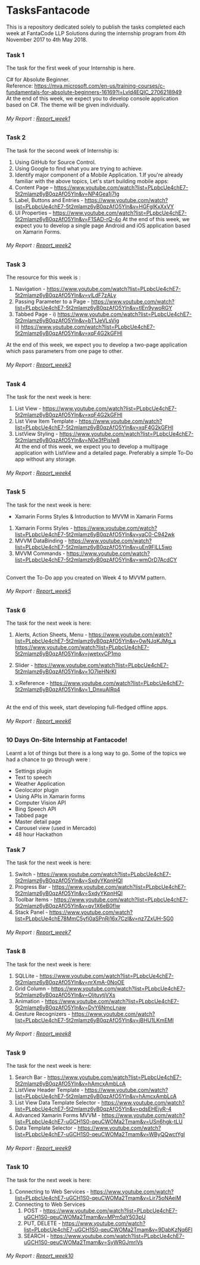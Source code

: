 # TasksFantacode

This is a repository dedicated solely to publish the tasks completed each week at FantaCode LLP Solutions during the internship program from 4th November 2017 to 4th May 2018.

### Task 1

The task for the first week of your Internship is here.

C# for Absolute Beginner.<br>
Reference:  https://mva.microsoft.com/en-us/training-courses/c-fundamentals-for-absolute-beginners-16169?l=Lvld4EQIC_2706218949<br>
At the end of this week, we expect you to develop console application based on C#. The theme will be given individually.


###### My Report : [Report_week1](https://github.com/liyanafzl/TasksFantacode/tree/master/Reports/Report_week1.md)

### Task 2

The task for the second week of Internship is:
1. Using GitHub for Source Control.
1. Using Google to find what you are trying to achieve.
1. Identify major component of a Mobile Application.
1.If you're already familiar with the above topics, Let's start building mobile apps:
  1. Content Page – https://www.youtube.com/watch?list=PLpbcUe4chE7-5t2mlamz6yB0qzAfO5Yln&v=NP4Gea1j7Ig
  1. Label, Buttons and Entries - https://www.youtube.com/watch?list=PLpbcUe4chE7-5t2mlamz6yB0qzAfO5Yln&v=HGFglKxXxVY
  1. UI Properties – https://www.youtube.com/watch?list=PLpbcUe4chE7-5t2mlamz6yB0qzAfO5Yln&v=F1SAD-rQ-4o
At the end of this week, we expect you to develop a single page Android and iOS application based on Xamarin Forms.

###### My Report : [Report_week2](https://github.com/liyanafzl/TasksFantacode/tree/master/Reports/Report_week2.md)


### Task 3

The resource for this week is :

1. Navigation - https://www.youtube.com/watch?list=PLpbcUe4chE7-5t2mlamz6yB0qzAfO5Yln&v=vlLdF7zALy
1. Passing Parameter to a Page - https://www.youtube.com/watch?list=PLpbcUe4chE7-5t2mlamz6yB0qzAfO5Yln&v=tlEn9ywoRGY
1. Tabbed Page - i) https://www.youtube.com/watch?list=PLpbcUe4chE7-5t2mlamz6yB0qzAfO5Yln&v=bT1JeVLsVig<br>
                              ii) https://www.youtube.com/watch?list=PLpbcUe4chE7-5t2mlamz6yB0qzAfO5Yln&v=xqF4G2kGFHI

At the end of this week, we expect you to develop a two-page application which pass parameters from one page to other.

###### My Report : [Report_week3](https://github.com/liyanafzl/TasksFantacode/tree/master/Reports/Report_week3.md)

### Task 4


The task for the next week is here:

1. List View - https://www.youtube.com/watch?list=PLpbcUe4chE7-5t2mlamz6yB0qzAfO5Yln&v=xqF4G2kGFHI
1. List View Item Template - https://www.youtube.com/watch?list=PLpbcUe4chE7-5t2mlamz6yB0qzAfO5Yln&v=xqF4G2kGFHI
1. ListView Styling - https://www.youtube.com/watch?list=PLpbcUe4chE7-5t2mlamz6yB0qzAfO5Yln&v=N0e3fPisIw8<br>
At the end of this week, we expect you to develop a multipage application with ListView and a detailed page. Preferably a simple To-Do app without any storage.

###### My Report : [Report_week4](https://github.com/liyanafzl/TasksFantacode/tree/master/Reports/Report_week4.md)
### Task 5

The task for the next week is here:

* Xamarin Forms Styles & Introduction to MVVM in Xamarin Forms
1. Xamarin Forms Styles - https://www.youtube.com/watch?list=PLpbcUe4chE7-5t2mlamz6yB0qzAfO5Yln&v=yaC0-C942wk
1. MVVM DataBinding - https://www.youtube.com/watch?list=PLpbcUe4chE7-5t2mlamz6yB0qzAfO5Yln&v=uEn9FlLL5wo
1. MVVM Commands - https://www.youtube.com/watch?list=PLpbcUe4chE7-5t2mlamz6yB0qzAfO5Yln&v=wmOrD7AcdCY
 <br>
Convert the To-Do app you created on Week 4 to MVVM pattern.

###### My Report : [Report_week5](https://github.com/liyanafzl/TasksFantacode/tree/master/Reports/Report_week5.md)

### Task 6

The task for the next week is here:

1. Alerts, Action Sheets, Menu - https://www.youtube.com/watch?list=PLpbcUe4chE7-5t2mlamz6yB0qzAfO5Yln&v=0wNJqKJMg_s
<br>https://www.youtube.com/watch?list=PLpbcUe4chE7-5t2mlamz6yB0qzAfO5Yln&v=jwetxvCP1mo

1. Slider - https://www.youtube.com/watch?list=PLpbcUe4chE7-5t2mlamz6yB0qzAfO5Yln&v=1O7IeHNrKI

1. x:Reference - https://www.youtube.com/watch?list=PLpbcUe4chE7-5t2mlamz6yB0qzAfO5Yln&v=1_DnxuAlRq4
 

<br>At the end of this week, start developing full-fledged offline apps.

###### My Report : [Report_week6](https://github.com/liyanafzl/TasksFantacode/tree/master/Reports/Report_week6.md)

### 10 Days On-Site Internship at Fantacode!
Learnt a lot of things but there is a long way to go. Some of the topics we had a chance to go through were : <br>
* Settings plugin
* Text to speech  
* Weather Application
* Geolocator plugin
* Using APIs in Xamarin forms
* Computer Vision API
* Bing Speech API
* Tabbed page
* Master detail page
* Carousel view (used in Mercado)
* 48 hour Hackathon
### Task 7

The task for the next week is here:

1. Switch - https://www.youtube.com/watch?list=PLpbcUe4chE7-5t2mlamz6yB0qzAfO5Yln&v=SxdyYKpnHQI
1. Progress Bar - https://www.youtube.com/watch?list=PLpbcUe4chE7-5t2mlamz6yB0qzAfO5Yln&v=SxdyYKpnHQI
1. Toolbar Items - https://www.youtube.com/watch?list=PLpbcUe4chE7-5t2mlamz6yB0qzAfO5Yln&v=qv1X6eB0flw
1. Stack Panel - https://www.youtube.com/watch?list=PLpbcUe4chE78MmC5yfi0aSPnRj16x7Czl&v=nz7ZxUH-5G0

###### My Report : [Report_week7](https://github.com/liyanafzl/TasksFantacode/tree/master/Reports/Report_week7.md)

### Task 8

The task for the next week is here:

1. SQLLite - https://www.youtube.com/watch?list=PLpbcUe4chE7-5t2mlamz6yB0qzAfO5Yln&v=nrXmA-0NoOE
1. Grid Column - https://www.youtube.com/watch?list=PLpbcUe4chE7-5t2mlamz6yB0qzAfO5Yln&v=OljtuytjVXs
1. Animation - https://www.youtube.com/watch?list=PLpbcUe4chE7-5t2mlamz6yB0qzAfO5Yln&v=DvY6NmcLnaw
1. Gesture Recognizers - https://www.youtube.com/watch?list=PLpbcUe4chE7-5t2mlamz6yB0qzAfO5Yln&v=jBHU1LKmEMI


###### My Report : [Report_week8](https://github.com/liyanafzl/TasksFantacode/tree/master/Reports/Report_week8.md)

### Task 9

The task for the next week is here:

1. Search Bar -  https://www.youtube.com/watch?list=PLpbcUe4chE7-5t2mlamz6yB0qzAfO5Yln&v=hAmcxAmbLcA
1. ListView Header Template - https://www.youtube.com/watch?list=PLpbcUe4chE7-5t2mlamz6yB0qzAfO5Yln&v=hAmcxAmbLcA
1. List View Data Template Selector - https://www.youtube.com/watch?list=PLpbcUe4chE7-5t2mlamz6yB0qzAfO5Yln&v=pdsEHEjyR-4
1. Advanced Xamarin Forms MVVM - https://www.youtube.com/watch?list=PLpbcUe4chE7-uGCH1S0-qeuCWOMa2Tmam&v=USn6hgk-tLU
1. Data Template Selector - https://www.youtube.com/watch?list=PLpbcUe4chE7-uGCH1S0-qeuCWOMa2Tmam&v=WByQQwctYgI

###### My Report : [Report_week9](https://github.com/liyanafzl/TasksFantacode/tree/master/Reports/Report_week9.md)

### Task 10

The task for the next week is here:<br>
1. Connecting to Web Services - https://www.youtube.com/watch?list=PLpbcUe4chE7-uGCH1S0-qeuCWOMa2Tmam&v=Lir75oNAeiM
1. Connecting to Web Services
   1. POST - https://www.youtube.com/watch?list=PLpbcUe4chE7-uGCH1S0-qeuCWOMa2Tmam&v=MPm5aY503pU
   1. PUT, DELETE - https://www.youtube.com/watch?list=PLpbcUe4chE7-uGCH1S0-qeuCWOMa2Tmam&v=9DabKzNq6FI
   1. SEARCH - https://www.youtube.com/watch?list=PLpbcUe4chE7-uGCH1S0-qeuCWOMa2Tmam&v=SyWRGJmrlVs

###### My Report : [Report_week10](https://github.com/liyanafzl/TasksFantacode/tree/master/Reports/Report_week10.md)



